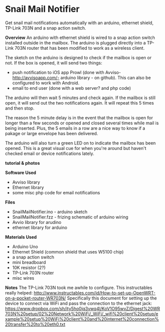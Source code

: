 Snail Mail Notifier
==============
Get snail mail notifications automatically with an arduino, ethernet shield, TP-Link 703N and a snap action switch.  

**Overview** 
An arduino with ethernet shield is wired to a snap action switch installed outside in the mailbox. The arduino is plugged directly into a TP-Link 703N router that has been modified to work as a wireless client.

The sketch on the arduino is designed to check if the mailbox is open or not. If the box is opened, it will send two things:
- push notification to iOS app Prowl (done with Avviso- http://avvisoapp.com/- arduino library - on github). This can also be configured to work with Android.
- email to end user (done with a web server? and php code)

The arduino will then wait 5 minutes and check again. If the mailbox is still open, it will send out the two notifications again. It will repeat this 5 times and then stop. 

The reason the 5 minute delay is in the event that the mailbox is open for longer than a few seconds or opened and closed several times while mail is being inserted. Plus, the 5 emails in a row are a nice way to know if a pakage or large envelope has been delivered.

The arduino will also turn a green LED on to indicate the mailbox has been opened. This is a great visual cue for when you're around but haven't checked email or device notifications lately. 

**tutorial & photos**


**Software Used**
- Avviso library
- Ethernet library
- some misc php code for email notifications

**Files**
- SnailMailNotifier.ino - arduino sketch
- SnailMailNotifier.fzz - frizing schematic of arduino wiring
- Avvio library for arudino
- ethernet library for arduino

**Materials Used**
- Arduino Uno
- Ethernet Shield (common shield that uses W5100 chip)
- a snap action switch
- mini breadboard
- 10K resistor (2?)
- TP-Link 703N router
- misc wires

**Notes**
The TP-Link 703N took me awhile to configure. This instructables really helped: http://www.instructables.com/id/How-to-set-up-OpenWRT-on-a-pocket-router-WR703N/
Specifically this document for setting up the device to connect via WiFi and pass the connection to the ethernet jack: https://www.dropbox.com/sh/ity5ho0jq3vwq4l/KoV1O95wvZ/Digest%20WR703N%20setup/02%20Network%20WiFi/_WiFi/_wifi%20client%20setup/example%20setup%20WiFi%20client%20and%20internet%20connection%20transfer%20to%20eth0.txt